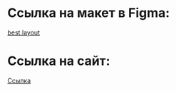 # Ссылка на макет в Figma:
<a href="https://www.figma.com/file/fohToSAlZ3UfPN8LTjXeI6/%D0%9F%D1%80%D0%BE%D1%82%D0%BE%D1%82%D0%B8%D0%BF?type=design&node-id=0-1&mode=design&t=n7oaGaVSDdR7wsev-0" target="_blank"> best.layout </a>

# Ссылка на сайт:
<a href="[https://www.google.com" target="_blank](https://lullaiza.github.io/Art-practice/)https://lullaiza.github.io/Art-practice/"> Cсылка </a>
